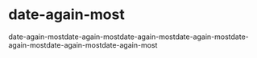 # date-again-most
date-again-mostdate-again-mostdate-again-mostdate-again-mostdate-again-mostdate-again-mostdate-again-most
